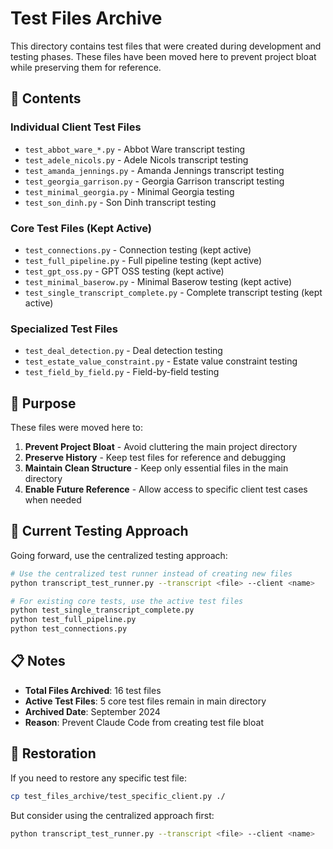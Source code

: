 # Test Files Archive

This directory contains test files that were created during development and testing phases. These files have been moved here to prevent project bloat while preserving them for reference.

## 📁 Contents

### Individual Client Test Files
- `test_abbot_ware_*.py` - Abbot Ware transcript testing
- `test_adele_nicols.py` - Adele Nicols transcript testing  
- `test_amanda_jennings.py` - Amanda Jennings transcript testing
- `test_georgia_garrison.py` - Georgia Garrison transcript testing
- `test_minimal_georgia.py` - Minimal Georgia testing
- `test_son_dinh.py` - Son Dinh transcript testing

### Core Test Files (Kept Active)
- `test_connections.py` - Connection testing (kept active)
- `test_full_pipeline.py` - Full pipeline testing (kept active)
- `test_gpt_oss.py` - GPT OSS testing (kept active)
- `test_minimal_baserow.py` - Minimal Baserow testing (kept active)
- `test_single_transcript_complete.py` - Complete transcript testing (kept active)

### Specialized Test Files
- `test_deal_detection.py` - Deal detection testing
- `test_estate_value_constraint.py` - Estate value constraint testing
- `test_field_by_field.py` - Field-by-field testing

## 🎯 Purpose

These files were moved here to:
1. **Prevent Project Bloat** - Avoid cluttering the main project directory
2. **Preserve History** - Keep test files for reference and debugging
3. **Maintain Clean Structure** - Keep only essential files in the main directory
4. **Enable Future Reference** - Allow access to specific client test cases when needed

## 🚀 Current Testing Approach

Going forward, use the centralized testing approach:

```bash
# Use the centralized test runner instead of creating new files
python transcript_test_runner.py --transcript <file> --client <name>

# For existing core tests, use the active test files
python test_single_transcript_complete.py
python test_full_pipeline.py
python test_connections.py
```

## 📋 Notes

- **Total Files Archived**: 16 test files
- **Active Test Files**: 5 core test files remain in main directory
- **Archived Date**: September 2024
- **Reason**: Prevent Claude Code from creating test file bloat

## 🔄 Restoration

If you need to restore any specific test file:
```bash
cp test_files_archive/test_specific_client.py ./
```

But consider using the centralized approach first:
```bash
python transcript_test_runner.py --transcript <file> --client <name>
```
